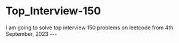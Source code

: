 # Top_Interview-150
I am going to solve top interview 150 problems on leetcode from 4th September, 2023 ---
